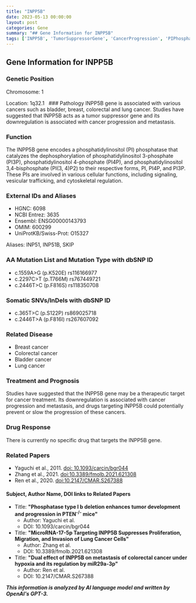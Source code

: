 ```yaml
---
title: "INPP5B"
date: 2023-05-13 00:00:00
layout: post
categories: Gene
summary: "## Gene Information for INPP5B"
tags: ['INPP5B', 'TumorSuppressorGene', 'CancerProgression', 'PIPhosphatase', 'TherapeuticTarget', 'BreastCancer', 'ColorectalCancer', 'LungCancer']
---
```


## Gene Information for INPP5B

### Genetic Position
Chromosome: 1

Location: 1q32.1
  ### Pathology 
INPP5B gene is associated with various cancers such as bladder, breast, colorectal and lung cancer. Studies have suggested that INPP5B acts as a tumor suppressor gene and its downregulation is associated with cancer progression and metastasis.

### Function
The INPP5B gene encodes a phosphatidylinositol (PI) phosphatase that catalyzes the dephosphorylation of phosphatidylinositol 3-phosphate (PI3P), phosphatidylinositol 4-phosphate (PI4P), and phosphatidylinositol 3,4-bisphosphate (PI(3, 4)P2) to their respective forms, PI, PI4P, and PI3P. These PIs are involved in various cellular functions, including signaling, vesicular trafficking, and cytoskeletal regulation.

### External IDs and Aliases
- HGNC: 6098 
- NCBI Entrez: 3635
- Ensembl: ENSG00000143793 
- OMIM: 600299
- UniProtKB/Swiss-Prot: O15327

Aliases: INP51, INP51B, SKIP

### AA Mutation List and Mutation Type with dbSNP ID
- c.1559A>G (p.K520E) rs116166977
- c.2297C>T (p.T766M) rs767449721
- c.2446T>C (p.F816S) rs118350708

### Somatic SNVs/InDels with dbSNP ID
- c.365T>C (p.S122P) rs869025718
- c.2446T>A (p.F816I) rs267607092

### Related Disease
- Breast cancer
- Colorectal cancer
- Bladder cancer
- Lung cancer

### Treatment and Prognosis
Studies have suggested that the INPP5B gene may be a therapeutic target for cancer treatment. Its downregulation is associated with cancer progression and metastasis, and drugs targeting INPP5B could potentially prevent or slow the progression of these cancers.

### Drug Response
There is currently no specific drug that targets the INPP5B gene.

### Related Papers
- Yaguchi et al., 2011. [doi: 10.1093/carcin/bgr044](https://doi.org/10.1093/carcin/bgr044)
- Zhang et al., 2021. [doi:10.3389/fmolb.2021.621308](https://doi.org/10.3389/fmolb.2021.621308)
- Ren et al., 2020. [doi:10.2147/CMAR.S267388](https://doi.org/10.2147/CMAR.S267388)

#### Subject, Author Name, DOI links to Related Papers
- Title: **"Phosphatase type I b deletion enhances tumor development and progression in PTEN<sup>-/-</sup> mice"**
  - Author: Yaguchi et al.
  - DOI: 10.1093/carcin/bgr044
- Title: **"MicroRNA-17-5p Targeting INPP5B Suppresses Proliferation, Migration, and Invasion of Lung Cancer Cells"**
  - Author: Zhang et al.
  - DOI: 10.3389/fmolb.2021.621308
- Title: **"Dual effect of INPP5B on metastasis of colorectal cancer under hypoxia and its regulation by miR29a-3p"**
  - Author: Ren et al.
  - DOI: 10.2147/CMAR.S267388

**_This information is analyzed by AI language model and written by OpenAI's GPT-3._**